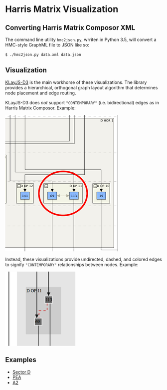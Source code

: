 # Harris Matrix Visualization

## Converting Harris Matrix Composor XML

The command line utility `hmc2json.py`, wrriten in Python 3.5, will convert a HMC-style GraphML file to JSON like so:

```sh
$ ./hmc2json.py data.xml data.json
```
## Visualization

[KLayJS-D3](https://github.com/OpenKieler/klayjs-d3) is the main workhorse of these visualizations. The library provides a hierarchical, orthogonal graph layout algorithm that determines node placement and edge routing.

KLayJS-D3 does *not* support `"CONTEMPORARY"` (i.e. bidirectional) edges as in Harris Matrix Composor. Example:

![img 1](contemporary.png)

Instead, these visualizations provide undirected, dashed, and colored edges to signify `"CONTEMPORARY"` relationships between nodes. Example:

![img 2](contemporary2.png)

## Examples

- [Sector D](https://semerj.github.io/examples/sector_d/)
- [PEA](https://semerj.github.io/examples/pea/)
- [A2](https://semerj.github.io/examples/a2/)
